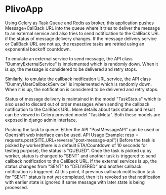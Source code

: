 # PlivoApp

Using Celery as Task Queue and Redis as broker, this application pushes Message+CallBack URL into the queue where it tries to deliver the message to an external service and also tries to send notification to the CallBack URL if the status of message delivery changes. If the message delivery service or CallBack URL are not up, the respective tasks are retried using an exponential backoff countdown.

To emulate an external service to send message, the API class "DummyExternalService" is implemented which is randomly down. When it is up, the message is considered to be delivered and retry stops.

Similarly, to emulate the callback notification URL service, the API class "DummyUserCallbackService" is implemented which is randomly down. When it is up, the notification is considered to be delivered and retry stops.

Status of message delivery is maintained in the model "TaskStatus" which is also used to discard out of order messages when sending the callback notification to the CallBack URL.
More details about task status and result can be viewed in Celery provided model "TaskMeta".
Both these models are exposed in django admin interface.

Pushing the task to queue: Either the API "PostMessageAPI" can be used or Openshift web interface can be used. 
API Usage Example: resp = requests.post(SITE_URL+reverse("post-message-api"))
Before the task is picked by worker(there is a default ETA/Countdown of 10 seconds for testing purpose), the status is "QUEUED".
Once the task is picked up by worker, status is changed to "SENT" and another task is triggered to send callback notification to the CallBack URL.
If the external services is up, the status changes from "SENT" to "DELIVERED" and another callback notification is triggered. At this point, if previous callback notification task for "SENT" status is not yet completed, then it is revoked so that notification with earlier state is ignored if same message with later state is being processed.




